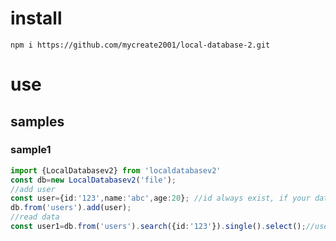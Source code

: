 # install
`npm i https://github.com/mycreate2001/local-database-2.git`

# use
## samples
### sample1

```typescript
import {LocalDatabasev2} from 'localdatabasev2'
const db=new LocalDatabasev2('file');
//add user
const user={id:'123',name:'abc',age:20}; //id always exist, if your data dont have id or empty, LocalDatabasev2 automatically generate id
db.from('users').add(user);
//read data
const user1=db.from('users').search({id:'123'}).single().select();//user1={id:'123',name:'abc',age:20}

```